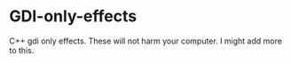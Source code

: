 # GDI-only-effects
C++ gdi only effects. These will not harm your computer. I might add more to this.
